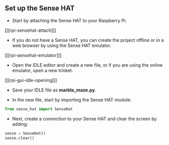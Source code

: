 ## Set up the Sense HAT

+ Start by attaching the Sense HAT to your Raspberry Pi.

[[[rpi-sensehat-attach]]]

+ If you do not have a Sense HAT, you can create the project offline or in a web browser by using the Sense HAT emulator.

[[[rpi-sensehat-emulator]]]

+ Open the IDLE editor and create a new file, or if you are using the online emulator, open a new trinket.

[[[rpi-gui-idle-opening]]]

+ Save your IDLE file as **marble_maze.py**.

+ In the new file, start by importing the Sense HAT module:

```python
from sense_hat import SenseHat
```

+ Next, create a connection to your Sense HAT and clear the screen by adding:

```python
sense = SenseHat()
sense.clear()
```
